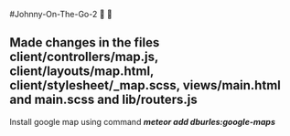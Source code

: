 #Johnny-On-The-Go-2 :toilet: :taxi:

Made changes in the files client/controllers/map.js, client/layouts/map.html, client/stylesheet/_map.scss, views/main.html and main.scss and lib/routers.js
--
Install google map using command **_meteor add dburles:google-maps_**

